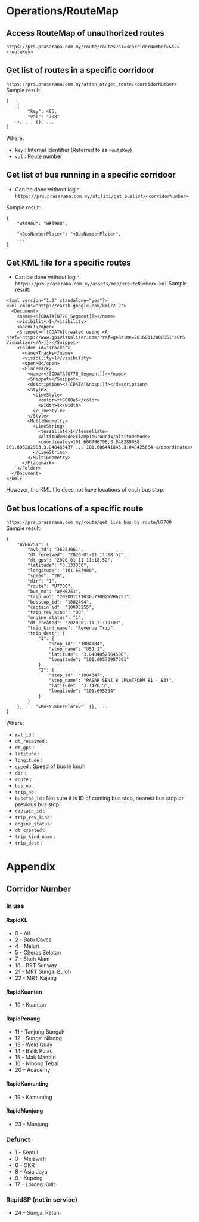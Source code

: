 # Operations/RouteMap
## Access RouteMap of unauthorized routes
`https://prs.prasarana.com.my/route/routes?s1=<corridorNumber>&s2=<routeKey>`

## Get list of routes in a specific corridoor
`https://prs.prasarana.com.my/atten_ot/get_route/<corridorNumber>`
Sample result:
```
[
    {
        "key": 495,
        "val": "708"
    }, ... {}, ...
]
```
Where:  
- `key` : Internal identifier (Referred to as `routeKey`)  
- `val` : Route number

## Get list of bus running in a specific corridoor
* Can be done without login
`https://prs.prasarana.com.my/utiliti/get_buslist/<corridorNumber>`  

Sample result:
```
{
    "W8090U": "W8090U",
    ... 
    "<BusNumberPlate>": "<BusNumberPlate>", 
    ...
}
```

## Get KML file for a specific routes 
* Can be done without login
`https://prs.prasarana.com.my/assets/map/<routeNumber>.kml`
Sample result:
```
<?xml version="1.0" standalone="yes"?>
<kml xmlns="http://earth.google.com/kml/2.2">
  <Document>
    <name><![CDATA[U770_Segment]]></name>
    <visibility>1</visibility>
    <open>1</open>
    <Snippet><![CDATA[created using <A href="http://www.gpsvisualizer.com/?ref=ge&time=20160112000651">GPS Visualizer</A>]]></Snippet>
    <Folder id="Tracks">
      <name>Tracks</name>
      <visibility>1</visibility>
      <open>0</open>
      <Placemark>
        <name><![CDATA[U770_Segment]]></name>
        <Snippet></Snippet>
        <description><![CDATA[&nbsp;]]></description>
        <Style>
          <LineStyle>
            <color>ff0000e6</color>
            <width>4</width>
          </LineStyle>
        </Style>
        <MultiGeometry>
          <LineString>
            <tessellate>1</tessellate>
            <altitudeMode>clampToGround</altitudeMode>
            <coordinates>101.606796798,3.048289088 101.606282983,3.048465437 ... 101.606441845,3.048425664 </coordinates>
          </LineString>
        </MultiGeometry>
      </Placemark>
    </Folder>
  </Document>
</kml>
```
However, the KML file does not have locations of each bus stop.

## Get bus locations of a specific route
`https://prs.prasarana.com.my/route/get_live_bus_by_route/U7700`  
Sample result:
```
{
    "WVH6251": {
        "avl_id": "36253061",
        "dt_received": "2020-01-11 11:18:52",
        "dt_gps": "2020-01-11 11:18:52",
        "latitude": "3.133350",
        "longitude": "101.687900",
        "speed": "20",
        "dir": "1",
        "route": "U7700",
        "bus_no": "WVH6251",
        "trip_no": "202001111030U77002WVH6251",
        "busstop_id": "1002494",
        "captain_id": "10003255",
        "trip_rev_kind": "00",
        "engine_status": "1",
        "dt_created": "2020-01-11 11:19:03",
        "trip_kind_name": "Revenue Trip",
        "trip_dest": {
            "1": {
                "stop_id": "1004184",
                "stop_name": "USJ 1",
                "latitude": "3.0484852564508",
                "longitude": "101.60573987301"
            },
            "2": {
                "stop_id": "1004347",
                "stop_name": "PASAR SENI 8 (PLATFORM B1 - B3)",
                "latitude": "3.142615",
                "longitude": "101.695304"
            }
        }
    }, ... "<BusNumberPlate>": {}, ...
}
```
Where:  
- `avl_id`            :   
- `dt_received`       :   
- `dt_gps`            :   
- `latitude`          :   
- `longitude`         :   
- `speed`             : Speed of bus in km/h  
- `dir`               :   
- `route`             :   
- `bus_no`            :   
- `trip_no`           :   
- `busstop_id`        : Not sure if is ID of coming bus stop, nearest bus stop or previous bus stop  
- `captain_id`        :   
- `trip_rev_kind`     :   
- `engine_status`     :   
- `dt_created`        :   
- `trip_kind_name`    :   
- `trip_dest`         :   

# Appendix
## Corridor Number
### In use
#### RapidKL
- 0 - All  
- 2 - Batu Caves  
- 4 - Maluri  
- 5 - Cheras Selatan  
- 7 - Shah Alam  
- 18 - BRT Sunway  
- 21 - MRT Sungai Buloh  
- 22 - MRT Kajang  

#### RapidKuantan
- 10 - Kuantan

#### RapidPenang
- 11 - Tanjung Bungah
- 12 - Sungai Nibong
- 13 - Weld Quay
- 14 - Balik Pulau
- 15 - Mak Mandin
- 16 - Nibong Tebal
- 20 - Academy

#### RapidKamunting
- 19 - Kamunting

#### RapidManjung
- 23 - Manjung

### Defunct
- 1 - Sentul
- 3 - Melawati
- 6 - OKR
- 8 - Asia Jaya 
- 9 - Kepong
- 17 - Lorong Kulit

### RapidSP (not in service)
- 24 - Sungai Petani

